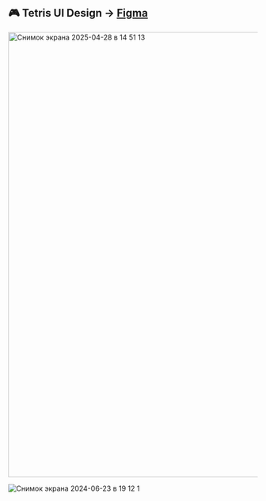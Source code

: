 ## 🎮 Tetris UI Design → [Figma](https://www.figma.com/design/DFmf8cbR1Nb7lz0l0LXhzW/Unity-Tetris-Game?node-id=3-18&t=JcYlJg4eug3kaKOe-0)
<img width="900" alt="Снимок экрана 2025-04-28 в 14 51 13" src="https://github.com/user-attachments/assets/740493de-6f54-4940-8f1b-65a54a0c2ae6" />


![Снимок экрана 2024-06-23 в 19 12 1](https://github.com/user-attachments/assets/aadc333e-23a4-43e9-b9db-0158f3c29a24)
